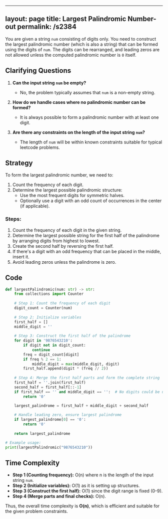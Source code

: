 
---
layout: page
title:  Largest Palindromic Number-out
permalink: /s2384
---

You are given a string `num` consisting of digits only. You need to construct the largest palindromic number (which is also a string) that can be formed using the digits of `num`. The digits can be rearranged, and leading zeros are not allowed unless the computed palindromic number is `0` itself.

## Clarifying Questions

1. **Can the input string `num` be empty?**
   - No, the problem typically assumes that `num` is a non-empty string.

2. **How do we handle cases where no palindromic number can be formed?**
   - It is always possible to form a palindromic number with at least one digit.

3. **Are there any constraints on the length of the input string `num`?**
   - The length of `num` will be within known constraints suitable for typical leetcode problems.

## Strategy

To form the largest palindromic number, we need to:
1. Count the frequency of each digit.
2. Determine the largest possible palindromic structure:
   - Use the most frequent digits for symmetric halves.
   - Optionally use a digit with an odd count of occurrences in the center (if applicable).

### Steps:
1. Count the frequency of each digit in the given string.
2. Determine the largest possible string for the first half of the palindrome by arranging digits from highest to lowest.
3. Create the second half by reversing the first half.
4. If there's a digit with an odd frequency that can be placed in the middle, insert it.
5. Avoid leading zeros unless the palindrome is zero.

## Code

```python
def largestPalindromic(num: str) -> str:
    from collections import Counter
    
    # Step 1: Count the frequency of each digit
    digit_count = Counter(num)
    
    # Step 2: Initialize variables
    first_half = []
    middle_digit = ''
    
    # Step 3: Construct the first half of the palindrome
    for digit in '9876543210':
        if digit not in digit_count:
            continue
        freq = digit_count[digit]
        if freq % 2 == 1:
            middle_digit = max(middle_digit, digit)
        first_half.append(digit * (freq // 2))
    
    # Step 4: Merge the first half parts and form the complete string
    first_half = ''.join(first_half)
    second_half = first_half[::-1]
    if first_half == '' and middle_digit == '':  # No digits could be used
        return '0'

    largest_palindrome = first_half + middle_digit + second_half
    
    # Handle leading zero, ensure largest palindrome
    if largest_palindrome[0] == '0': 
        return '0'
    
    return largest_palindrome

# Example usage:
print(largestPalindromic("9876543210"))
```

## Time Complexity

- **Step 1 (Counting frequency):** O(n) where n is the length of the input string `num`.
- **Step 2 (Initialize variables):** O(1) as it is setting up structures.
- **Step 3 (Construct the first half):** O(1) since the digit range is fixed (0-9).
- **Step 4 (Merge parts and final checks):** O(n).

Thus, the overall time complexity is **O(n)**, which is efficient and suitable for the given problem constraints.